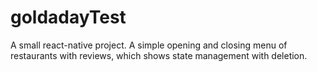 # goldadayTest
A small react-native project.
A simple opening and closing menu of restaurants with reviews, which shows state management with deletion.
